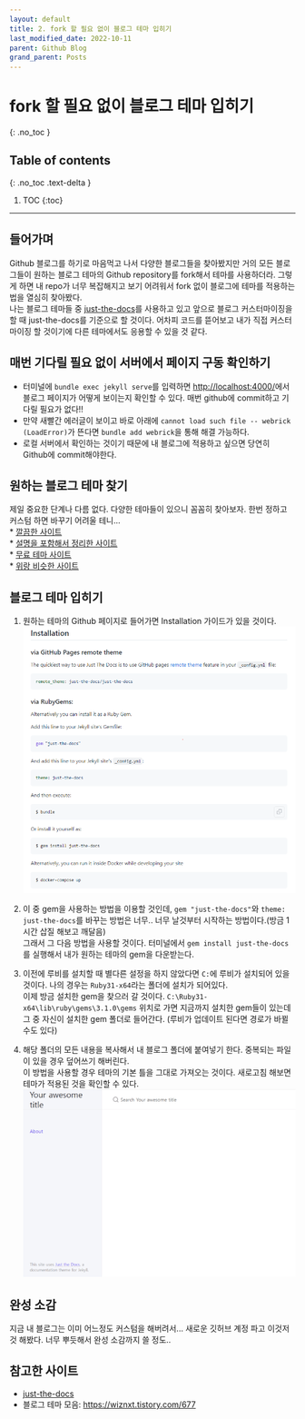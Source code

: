 ```yaml
---
layout: default
title: 2. fork 할 필요 없이 블로그 테마 입히기
last_modified_date: 2022-10-11
parent: Github Blog
grand_parent: Posts
---
```


# fork 할 필요 없이 블로그 테마 입히기
{: .no_toc }

## Table of contents
{: .no_toc .text-delta }

1. TOC
{:toc}

---

## 들어가며
Github 블로그를 하기로 마음먹고 나서 다양한 블로그들을 찾아봤지만 거의 모든 블로그들이 원하는 블로그 테마의 Github repository를 fork해서 테마를 사용하더라. 그렇게 하면 내 repo가 너무 복잡해지고 보기 어려워서 fork 없이 블로그에 테마를 적용하는 법을 열심히 찾아봤다.  
나는 블로그 테마들 중 [just-the-docs](https://github.com/just-the-docs/just-the-docs)를 사용하고 있고 앞으로 블로그 커스터마이징을 할 때 just-the-docs를 기준으로 할 것이다. 어차피 코드를 뜯어보고 내가 직접 커스터마이징 할 것이기에 다른 테마에서도 응용할 수 있을 것 같다.


## 매번 기다릴 필요 없이 서버에서 페이지 구동 확인하기
* 터미널에 `bundle exec jekyll serve`를 입력하면 <http://localhost:4000/>에서 블로그 페이지가 어떻게 보이는지 확인할 수 있다. 매번 github에 commit하고 기다릴 필요가 없다!! 
* 만약 새빨간 에러글이 보이고 바로 아래에 `cannot load such file -- webrick (LoadError)`가 뜬다면 `bundle add webrick`을 통해 해결 가능하다.
* 로컬 서버에서 확인하는 것이기 때문에 내 블로그에 적용하고 싶으면 당연히 Github에 commit해야한다.


## 원하는 블로그 테마 찾기 
제일 중요한 단계나 다름 없다. 다양한 테마들이 있으니 꼼꼼히 찾아보자. 한번 정하고 커스텀 하면 바꾸기 어려울 테니...  
    * [깔끔한 사이트](https://jekyllthemes.io/free)  
    * [설명을 포함해서 정리한 사이트](https://jekyllthemes.dev/)  
    * [무료 테마 사이트](https://jekyll-themes.com/free/)  
    * [위랑 비슷한 사이트](http://themes.jekyllrc.org/)  


## 블로그 테마 입히기
1. 원하는 테마의 Github 페이지로 들어가면 Installation 가이드가 있을 것이다. 
![theme_1](../../../assets/images/theme_1.PNG)

2. 이 중 gem을 사용하는 방법을 이용할 것인데, `gem "just-the-docs"`와 `theme: just-the-docs`를 바꾸는 방법은 너무.. 너무 날것부터 시작하는 방법이다.(방금 1시간 삽질 해보고 깨달음)  
그래서 그 다음 방법을 사용할 것이다. 터미널에서 `gem install just-the-docs`를 실행해서 내가 원하는 테마의 gem을 다운받는다.

3. 이전에 루비를 설치할 때 별다른 설정을 하지 않았다면 `C:`에 루비가 설치되어 있을 것이다. 나의 경우는 `Ruby31-x64`라는 폴더에 설치가 되어있다.  
이제 방금 설치한 gem을 찾으러 갈 것이다. `C:\Ruby31-x64\lib\ruby\gems\3.1.0\gems` 위치로 가면 지금까지 설치한 gem들이 있는데 그 중 자신이 설치한 gem 폴더로 들어간다. (루비가 업데이트 된다면 경로가 바뀔 수도 있다)

4. 해당 폴더의 모든 내용을 복사해서 내 블로그 폴더에 붙여넣기 한다. 중복되는 파일이 있을 경우 덮어쓰기 해버린다.  
이 방법을 사용할 경우 테마의 기본 틀을 그대로 가져오는 것이다. 새로고침 해보면 테마가 적용된 것을 확인할 수 있다.
![theme_2](../../../assets/images/theme_2.png)


## 완성 소감
지금 내 블로그는 이미 어느정도 커스텀을 해버려서... 새로운 깃허브 계정 파고 이것저것 해봤다.
너무 뿌듯해서 완성 소감까지 쓸 정도..



## 참고한 사이트
* [just-the-docs](https://github.com/just-the-docs/just-the-docs)
* 블로그 테마 모음: <https://wiznxt.tistory.com/677>